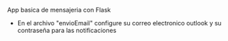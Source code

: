 App basica de mensajeria con Flask

* En el archivo "envioEmail" configure su correo electronico outlook y su contraseña para las notificaciones
